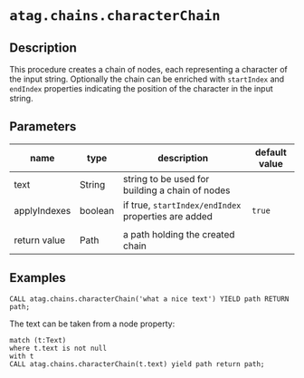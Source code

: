 # `atag.chains.characterChain`

## Description

This procedure creates a chain of nodes, each representing a character of the input string. 
Optionally the chain can be enriched with `startIndex` and `endIndex` properties indicating the position of the character in the input string.

## Parameters

| name         | type    | description                                         | default value |
|--------------|---------|-----------------------------------------------------|---------------|
| text         | String  | string to be used for building a chain of nodes     |               |
| applyIndexes | boolean | if true, `startIndex/endIndex` properties are added | `true`        |
|              |         |                                                     |               |
| return value | Path    | a path holding the created chain                    |               |

## Examples

```cypher
CALL atag.chains.characterChain('what a nice text') YIELD path RETURN path;
```

The text can be taken from a node property:

```cypher
match (t:Text)
where t.text is not null
with t
CALL atag.chains.characterChain(t.text) yield path return path;
```